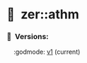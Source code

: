 # :full_moon_with_face:  zer::athm

### :scroll:  Versions:
    :godmode: [v1](https://github.com/ZERDICORP/athm-lib/tree/v1) (current)
